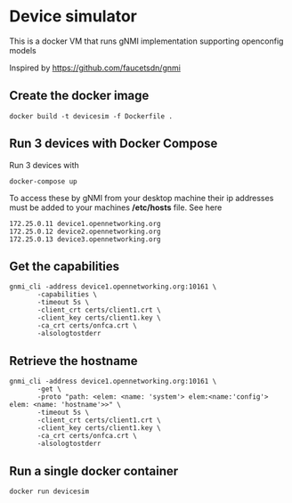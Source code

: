 # Device simulator

This is a docker VM that runs gNMI implementation supporting openconfig models

Inspired by https://github.com/faucetsdn/gnmi 

## Create the docker image
```
docker build -t devicesim -f Dockerfile .
```

## Run 3 devices with Docker Compose
Run 3 devices with 
```
docker-compose up
```

To access these by gNMI from your desktop machine their ip addresses must be added to your machines
__/etc/hosts__ file. See here 
```
172.25.0.11 device1.opennetworking.org
172.25.0.12 device2.opennetworking.org
172.25.0.13 device3.opennetworking.org
```

## Get the capabilities
```
gnmi_cli -address device1.opennetworking.org:10161 \
       -capabilities \
       -timeout 5s \
       -client_crt certs/client1.crt \
       -client_key certs/client1.key \
       -ca_crt certs/onfca.crt \
       -alsologtostderr
```

## Retrieve the hostname
```
gnmi_cli -address device1.opennetworking.org:10161 \
       -get \
       -proto "path: <elem: <name: 'system'> elem:<name:'config'> elem: <name: 'hostname'>>" \
       -timeout 5s \
       -client_crt certs/client1.crt \
       -client_key certs/client1.key \
       -ca_crt certs/onfca.crt \
       -alsologtostderr
```

## Run a single docker container
```
docker run devicesim
```



